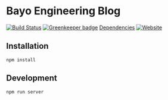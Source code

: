 # Bayo Engineering Blog

[![Build Status](https://travis-ci.org/bayo-jsc/bayo-jsc.github.io.svg?branch=dev)](https://travis-ci.org/bayo-jsc/bayo-jsc.github.io)
[![Greenkeeper badge](https://badges.greenkeeper.io/bayo-jsc/bayo-jsc.github.io.svg)](https://greenkeeper.io/)
[Dependencies](https://david-dm.org/bayo-jsc/bayo-jsc.github.io.svg)
[![Website](https://img.shields.io/website-up-down-green-red/http/shields.io.svg?label=my-website)](blog.bayo.vn)

## Installation
```
npm install 
```

## Development
```
npm run server
```
